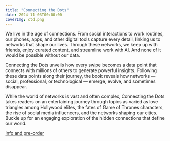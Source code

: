 ```yaml
---
title: "Connecting the Dots"
date: 2024-11-03T00:00:00
coverImg: ctd.png
---
```


We live in the age of connections. From social interactions to work routines, our phones, apps, and other digital tools capture every detail, linking us to networks that shape our lives. Through these networks, we keep up with friends, enjoy curated content, and streamline work with AI. And none of it would be possible without our data.




<!--more-->


Connecting the Dots unveils how every swipe becomes a data point that connects with millions of others to generate powerful insights. Following these data points along their journey, the book reveals how networks — social, professional, or technological — emerge, evolve, and sometimes disappear.

While the world of networks is vast and often complex, Connecting the Dots takes readers on an entertaining journey through topics as varied as love triangles among Hollywood elites, the fates of Game of Thrones characters, the rise of social media influencers, and the networks shaping our cities. Buckle up for an engaging exploration of the hidden connections that define our world.



[Info and pre-order](https://www.connectingthedots-thebook.com)
